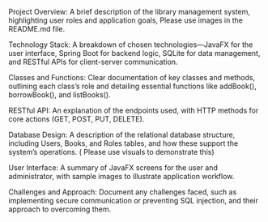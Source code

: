 Project Overview: A brief description of the library management system, highlighting user roles and application goals, Please use images in the README.md file.

Technology Stack: A breakdown of chosen technologies—JavaFX for the user interface, Spring Boot for backend logic, SQLite for data management, and RESTful APIs for client-server communication.

Classes and Functions: Clear documentation of key classes and methods, outlining each class’s role and detailing essential functions like addBook(), borrowBook(), and listBooks().

RESTful API: An explanation of the endpoints used, with HTTP methods for core actions (GET, POST, PUT, DELETE).

Database Design: A description of the relational database structure, including Users, Books, and Roles tables, and how these support the system’s operations. ( Please use visuals to demonstrate this) 

User Interface: A summary of JavaFX screens for the user and administrator, with sample images to illustrate application workflow.

Challenges and Approach: Document any challenges faced, such as implementing secure communication or preventing SQL injection, and their approach to overcoming them.
